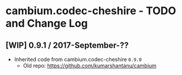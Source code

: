 # cambium.codec-cheshire - TODO and Change Log

## [WIP] 0.9.1 / 2017-September-??

- Inherited code from cambium.codec-cheshire `0.9.0`
  - Old repo: https://github.com/kumarshantanu/cambium
